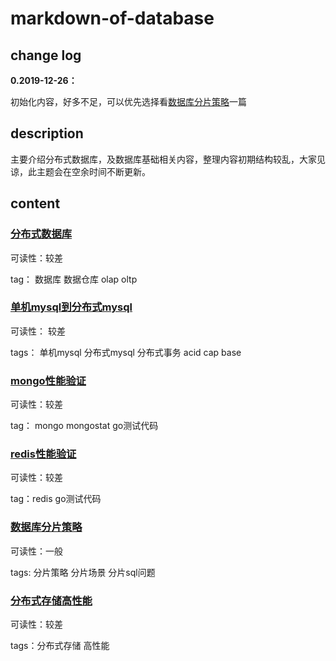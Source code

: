 # markdown-of-database


## change log

**0.2019-12-26：**

初始化内容，好多不足，可以优先选择看[数据库分片策略](./database分片策略.md)一篇




## description

主要介绍分布式数据库，及数据库基础相关内容，整理内容初期结构较乱，大家见谅，此主题会在空余时间不断更新。


## content

### [分布式数据库](./分布式数据库.md)

可读性：较差

tag： 数据库 数据仓库 olap oltp

### [单机mysql到分布式mysql](./单机mysql到分布式mysql.md) 

可读性： 较差

tags： 单机mysql  分布式mysql  分布式事务 acid  cap  base

### [mongo性能验证](./mongo高性能.md)

可读性：较差

tag： mongo mongostat go测试代码

### [redis性能验证](./redis高性能.md)

可读性：较差

tag：redis go测试代码

### [数据库分片策略](./database分片策略.md)

可读性：一般

tags: 分片策略 分片场景 分片sql问题

### [分布式存储高性能](./分布式存储高性能.md)

可读性：较差

tags：分布式存储 高性能  
